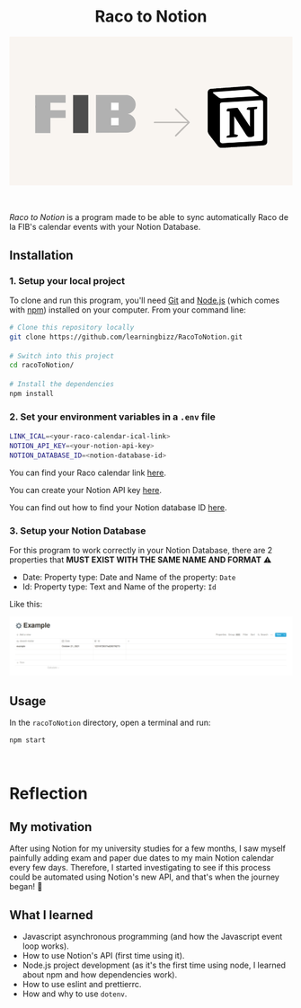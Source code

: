 <h1 align="center"><strong> Raco to Notion </h1></strong>

<p align="center">
  <img src="img/racoToNotion-illustration.png" alt="drawing" width="550"/>
</p>
<br>

_Raco to Notion_ is a program made to be able to sync automatically Raco de la FIB's calendar events with your Notion Database.

## **Installation**

### 1. Setup your local project

To clone and run this program, you'll need [Git](https://git-scm.com) and [Node.js](https://nodejs.org/en/download/) (which comes with [npm](http://npmjs.com)) installed on your computer. From your command line:

```zsh
# Clone this repository locally
git clone https://github.com/learningbizz/RacoToNotion.git

# Switch into this project
cd racoToNotion/

# Install the dependencies
npm install
```

### 2. Set your environment variables in a `.env` file

```zsh
LINK_ICAL=<your-raco-calendar-ical-link>
NOTION_API_KEY=<your-notion-api-key>
NOTION_DATABASE_ID=<notion-database-id>
```

You can find your Raco calendar link [here](img/raco_calendari.png).

You can create your Notion API key [here](https://www.notion.com/my-integrations).

You can find out how to find your Notion database ID [here](https://stackoverflow.com/questions/67728038/where-to-find-database-id-for-my-database-in-notion).

### 3. Setup your Notion Database

For this program to work correctly in your Notion Database, there are 2 properties that **MUST EXIST WITH THE SAME NAME AND FORMAT** ⚠️

-   Date: Property type: Date and Name of the property: `Date`
-   Id: Property type: Text and Name of the property: `Id`

Like this:

![](img/example_database.png)

## Usage

In the `racoToNotion` directory, open a terminal and run:

```zsh
npm start
```

<br>

# **Reflection**

## **My motivation**

After using Notion for my university studies for a few months, I saw myself painfully adding exam and paper due dates to my main Notion calendar every few days. Therefore, I started investigating to see if this process could be automated using Notion's new API, and that's when the journey began! 🚢

## **What I learned**

-   Javascript asynchronous programming (and how the Javascript event loop works).
-   How to use Notion's API (first time using it).
-   Node.js project development (as it's the first time using node, I learned about npm and how dependencies work).
-   How to use eslint and prettierrc.
-   How and why to use `dotenv`.
